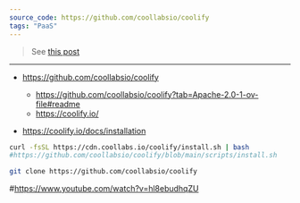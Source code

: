 ```yaml
---
source_code: https://github.com/coollabsio/coolify
tags: "PaaS"
---
```


> See [this post](https://jalcocert.github.io/JAlcocerT/deploying-software-with-paas-to-servers/#coolify)

---

* https://github.com/coollabsio/coolify
    * https://github.com/coollabsio/coolify?tab=Apache-2.0-1-ov-file#readme
    * https://coolify.io/


* https://coolify.io/docs/installation

```sh
curl -fsSL https://cdn.coollabs.io/coolify/install.sh | bash
#https://github.com/coollabsio/coolify/blob/main/scripts/install.sh

git clone https://github.com/coollabsio/coolify
```


#https://www.youtube.com/watch?v=hl8ebudhqZU